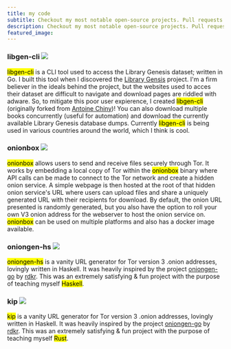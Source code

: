 ```yaml
---
title: my code 
subtitle: Checkout my most notable open-source projects. Pull requests and issues are welcome!
description: Checkout my most notable open-source projects. Pull requests and issues are welcome!
featured_image: 
---
```


### libgen-cli [![](https://img.shields.io/github/stars/ciehanski/libgen-cli?style=social)](https://github.com/ciehanski/libgen-cli)
<mark>libgen-cli</mark> is a CLI tool used to access the Library Genesis dataset; written in Go. I built this tool when I discovered the [Library Gensis](https://en.wikipedia.org/wiki/Library_Genesis) project. I'm a firm believer in the ideals behind the project, but the websites used to acces their dataset are difficult to navigate and download pages are riddled with adware. So, to mitigate this poor user expierence, I created <mark>libgen-cli</mark> (originally forked from [Antoine Chiny](https://github.com/TonyChG/libgen-cli))! You can also download multiple books concurrently (useful for automation) and download the currently available Library Genesis database dumps. Currently <mark>libgen-cli</mark> is being used in various countries around the world, which I think is cool.

### onionbox [![](https://img.shields.io/github/stars/ciehanski/onionbox?style=social)](https://github.com/ciehanski/onionbox)
<mark>onionbox</mark> allows users to send and receive files securely through Tor. It works by embedding a local copy of Tor within the <mark>onionbox</mark> binary where API calls can be made to connect to the Tor network and create a hidden onion service. A simple webpage is then hosted at the root of that hidden onion service's URL where users can upload files and share a uniquely generated URL with their recipients for download. By default, the onion URL presented is randomly generated, but you also have the option to roll your own V3 onion address for the webserver to host the onion service on. <mark>onionbox</mark> can be used on multiple platforms and also has a docker image available.

### oniongen-hs [![](https://img.shields.io/github/stars/ciehanski/oniongen-hs?style=social)](https://github.com/ciehanski/oniongen-hs)
<mark>oniongen-hs</mark> is a vanity URL generator for Tor version 3 .onion addresses, lovingly written in Haskell. It was heavily inspired by the project [oniongen-go](https://github.com/rdkr/oniongen-go) by [rdkr](https://github.com/rdkr). This was an extremely satisfying & fun project with the purpose of teaching myself <mark>Haskell</mark>.

### kip [![](https://img.shields.io/github/stars/ciehanski/kip?style=social)](https://github.com/ciehanski/kip)
<mark>kip</mark> is a vanity URL generator for Tor version 3 .onion addresses, lovingly written in Haskell. It was heavily inspired by the project [oniongen-go](https://github.com/rdkr/oniongen-go) by [rdkr](https://github.com/rdkr). This was an extremely satisfying & fun project with the purpose of teaching myself <mark>Rust</mark>.
